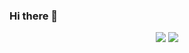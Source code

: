 ### Hi there 👋

<!--
**MarieLynneBlock/MarieLynneBlock** is a ✨ _special_ ✨ repository because its `README.md` (this file) appears on your GitHub profile.

Here are some ideas to get you started:

- 🔭 I’m currently working on ...
- 🌱 I’m currently learning ...
- 👯 I’m looking to collaborate on ...
- 🤔 I’m looking for help with ...
- 💬 Ask me about ...
- 📫 How to reach me: ...
- 😄 Pronouns: ...
- ⚡ Fun fact: ...
-->

<!-- OLD Stats Dashboard -->
<!--
![github stats](https://github-readme-stats.vercel.app/api?username=MarieLynneBlock&hide=["issues"]&show_icons=true&theme=dracula)
[![Top Langs](https://github-readme-stats.vercel.app/api/top-langs/?username=MarieLynneBlock&theme=dracula?hide_langs_below=12)](https://github.com/MarieLynneBlock)
[![ReadMe Card](https://github-readme-stats.vercel.app/api/pin/?username=MarieLynneBlock&repo=ElectronicMusicTools&theme=dracula)](https://github.com/MarieLynneBlock/ElectronicMusicTools)-->

<!-- NEW Stats Dashboard -->
<p align = "center">
  <img src = "https://github-readme-stats.vercel.app/api?username=MarieLynneBlock&show_icons=true&theme=dracula&line_height=33.6&bg_color=506487&title_color=F19FAC">
  <img src = "https://github-readme-stats.vercel.app/api/top-langs/?username=MarieLynneBlock&hide_langs_below=12&theme=dracula&bg_color=506487&title_color=F19FAC">
</p>
